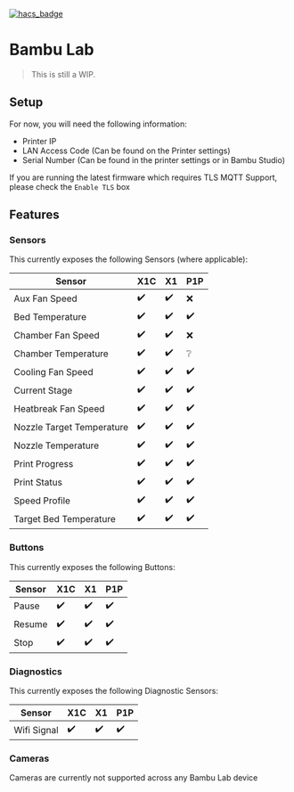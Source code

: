 [![hacs_badge](https://img.shields.io/badge/HACS-Custom-41BDF5.svg?style=for-the-badge)](https://github.com/hacs/integration)

# Bambu Lab

> This is still a WIP.

## Setup

For now, you will need the following information:
- Printer IP
- LAN Access Code (Can be found on the Printer settings)
- Serial Number (Can be found in the printer settings or in Bambu Studio)

If you are running the latest firmware which requires TLS MQTT Support, please check the `Enable TLS` box

## Features

### Sensors 
This currently exposes the following Sensors (where applicable):

| Sensor        	            | X1C                	 | X1  	                | P1P 	               |
|----------------------------|----------------------|----------------------|---------------------|
| Aux Fan Speed 	            | :heavy_check_mark: 	 | :heavy_check_mark: 	 | :x: 	               |
| Bed Temperature 	          | :heavy_check_mark:	  | :heavy_check_mark: 	 | :heavy_check_mark:	 |
| Chamber Fan Speed	         | :heavy_check_mark:	  | :heavy_check_mark:	  | 	:x:                |
| Chamber Temperature	       | :heavy_check_mark:	  | :heavy_check_mark:	  | 	:grey_question:    |
| Cooling Fan Speed	         | :heavy_check_mark:	  | :heavy_check_mark:	  | 	:heavy_check_mark: |
| Current Stage	             | :heavy_check_mark:	  | :heavy_check_mark:	  | 	:heavy_check_mark: |
| Heatbreak Fan Speed	       | :heavy_check_mark:	  | :heavy_check_mark:	  | 	:heavy_check_mark: |
| Nozzle Target Temperature	 | :heavy_check_mark:	  | :heavy_check_mark:	  | 	:heavy_check_mark: |
| Nozzle Temperature	        | :heavy_check_mark:	  | :heavy_check_mark:	  | 	:heavy_check_mark: |
| Print Progress	            | :heavy_check_mark:	  | :heavy_check_mark:	  | 	:heavy_check_mark: |
| Print Status	              | :heavy_check_mark:	  | :heavy_check_mark:	  | 	:heavy_check_mark: |
| Speed Profile              | :heavy_check_mark:	  | :heavy_check_mark:	  | 	:heavy_check_mark: |
| Target Bed Temperature     | :heavy_check_mark:	  | :heavy_check_mark:	  | 	:heavy_check_mark: |

### Buttons 
This currently exposes the following Buttons:

| Sensor        	 | X1C                	 | X1  	                | P1P 	               |
|-----------------|----------------------|----------------------|---------------------|
| Pause	          | :heavy_check_mark: 	 | :heavy_check_mark: 	 | :heavy_check_mark:  |
| Resume 	        | :heavy_check_mark:	  | :heavy_check_mark: 	 | :heavy_check_mark:	 |
| Stop	           | :heavy_check_mark:	  | :heavy_check_mark:	  | 	:heavy_check_mark: |

### Diagnostics 
This currently exposes the following Diagnostic Sensors:

| Sensor        	 | X1C                	 | X1  	                | P1P 	               |
|-----------------|----------------------|----------------------|---------------------|
| Wifi Signal	    | :heavy_check_mark: 	 | :heavy_check_mark: 	 | :heavy_check_mark:  |

### Cameras

Cameras are currently not supported across any Bambu Lab device